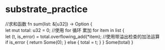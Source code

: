# substrate_practice

            
//求和函数
fn sum(list: &[u32]) -> Option<u32> {    
    let mut total: u32 = 0;
    //使用 for 循环 累加
    for item in list {        
        let (t, is_error) = total.overflowing_add(*item); //使用带溢出检查的加法运算         
        if is_error {
            return Some(0);
        } else {
            total = t;
        }
    }
    Some(total)
}
            
